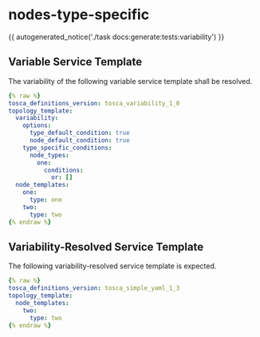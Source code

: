 # nodes-type-specific

{{ autogenerated_notice('./task docs:generate:tests:variability') }}


## Variable Service Template

The variability of the following variable service template shall be resolved.

```yaml linenums="1"
{% raw %}
tosca_definitions_version: tosca_variability_1_0
topology_template:
  variability:
    options:
      type_default_condition: true
      node_default_condition: true
    type_specific_conditions:
      node_types:
        one:
          conditions:
            or: []
  node_templates:
    one:
      type: one
    two:
      type: two
{% endraw %}
```




## Variability-Resolved Service Template

The following variability-resolved service template is expected.

```yaml linenums="1"
{% raw %}
tosca_definitions_version: tosca_simple_yaml_1_3
topology_template:
  node_templates:
    two:
      type: two
{% endraw %}
```


